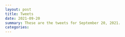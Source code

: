 ```yaml
---
layout: post
title: Tweets
date: 2021-09-20
summary: These are the tweets for September 20, 2021.
categories:
---
```



